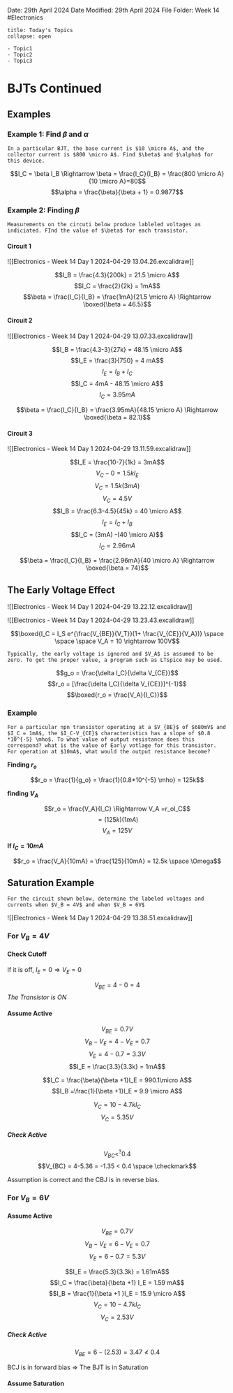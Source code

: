 Date: 29th April 2024
Date Modified: 29th April 2024
File Folder: Week 14
#Electronics

```ad-abstract
title: Today's Topics
collapse: open

- Topic1
- Topic2
- Topic3

```

# BJTs Continued

## Examples

### Example 1: Find $\beta$ and $\alpha$

```ad-question
In a particular BJT, the base current is $10 \micro A$, and the collector current is $800 \micro A$. Find $\beta$ and $\alpha$ for this device.
```

$$I_C = \beta I_B \Rightarrow \beta = \frac{I_C}{I_B} = \frac{800 \micro A}{10 \micro A}=80$$
$$\alpha = \frac{\beta}{\beta + 1} = 0.9877$$

### Example 2: Finding $\beta$

```ad-question
Measurements on the circuti below produce lableled voltages as indiciated. FInd the value of $\beta$ for each transistor.
```

#### Circuit 1
![[Electronics - Week 14 Day 1 2024-04-29 13.04.26.excalidraw]]

$$I_B = \frac{4.3}{200k} = 21.5 \micro A$$
$$I_C = \frac{2}{2k} = 1mA$$
$$\beta = \frac{I_C}{I_B} = \frac{1mA}{21.5 \micro A} \Rightarrow \boxed{\beta = 46.5}$$

#### Circuit 2

![[Electronics - Week 14 Day 1 2024-04-29 13.07.33.excalidraw]]

$$I_B = \frac{4.3-3}{27k} = 48.15 \micro A$$
$$I_E = \frac{3}{750} = 4 mA$$
$$I_E = I_B + I_C$$
$$I_C = 4mA - 48.15 \micro A$$
$$I_C = 3.95 mA$$

$$\beta = \frac{I_C}{I_B} = \frac{3.95mA}{48.15 \micro A} \Rightarrow \boxed{\beta = 82.1}$$
#### Circuit 3

![[Electronics - Week 14 Day 1 2024-04-29 13.11.59.excalidraw]]

$$I_E = \frac{10-7}{1k} = 3mA$$
$$V_C - 0 = 1.5kI_E$$
$$V_C = 1.5k(3mA)$$
$$V_C = 4.5 V$$
$$I_B = \frac{6.3-4.5}{45k} = 40 \micro A$$
$$I_E = I_C + I_B$$
$$I_C = (3mA) -(40 \micro A)$$
$$I_C = 2.96 mA$$

$$\beta = \frac{I_C}{I_B} = \frac{2.96mA}{40 \micro A} \Rightarrow \boxed{\beta = 74}$$
## The Early Voltage Effect

![[Electronics - Week 14 Day 1 2024-04-29 13.22.12.excalidraw]]

![[Electronics - Week 14 Day 1 2024-04-29 13.23.43.excalidraw]]

$$\boxed{I_C = I_S e^{\frac{V_{BE}}{V_T}}(1+ \frac{V_{CE}}{V_A})} \space \space \space V_A = 10 \rightarrow 100V$$

```ad-warning
Typically, the early voltage is ignored and $V_A$ is assumed to be zero. To get the proper value, a program such as LTspice may be used.
```

$$g_o = \frac{\delta I_C}{\delta V_{CE}}$$
$$r_o = [\frac{\delta I_C}{\delta V_{CE}}]^{-1}$$
$$\boxed{r_o = \frac{V_A}{I_C}}$$

### Example

```ad-question
For a particular npn transistor operating at a $V_{BE}$ of $680mV$ and $I_C = 1mA$, the $I_C-V_{CE}$ characteristics has a slope of $0.8 *10^{-5} \mho$. To what value of output resistance does this correspond? what is the value of Early votlage for this transistor. For operation at $10mA$, what would the output resistance become?
```

**Finding $r_o$**

$$r_o = \frac{1}{g_o} = \frac{1}{0.8*10^{-5} \mho} = 125k$$

**finding $V_A$**

$$r_o = \frac{V_A}{I_C} \Rightarrow V_A =r_oI_C$$
$$=(125k)(1mA)$$
$$V_A = 125V$$

**If $I_C = 10 mA$**

$$r_o = \frac{V_A}{10mA} = \frac{125}{10mA} = 12.5k \space \Omega$$
## Saturation Example

```ad-question
For the circuit shown below, determine the labeled voltages and currents when $V_B = 4V$ and when $V_B = 6V$
```

![[Electronics - Week 14 Day 1 2024-04-29 13.38.51.excalidraw]]

### For $V_B = 4V$
#### Check Cutoff

If it is off, $I_E = 0 \Rightarrow V_E = 0$

$$V_{BE} = 4-0 = 4$$
*The Transistor is ON*

#### Assume Active

$$V_{BE} = 0.7V$$
$$V_B -V_E = 4- V_E = 0.7$$
$$V_E = 4 - 0.7 = 3.3V$$
$$I_E = \frac{3.3}{3.3k} = 1mA$$

$$I_C = \frac{\beta}{\beta +1}I_E = 990.1\micro A$$
$$I_B =\frac{1}{\beta +1}I_E = 9.9 \micro A$$

$$V_C = 10 - 4.7kI_C$$
$$V_C = 5.35 V$$
##### Check Active
$$V_{BC} <^? 0.4$$
$$V_{BC} = 4-5.36 = -1.35 < 0.4 \space \checkmark$$

Assumption is correct and the CBJ is in reverse bias.

### For $V_B = 6V$

#### Assume Active


$$V_{BE} = 0.7V$$
$$V_B -V_E = 6- V_E = 0.7$$
$$V_E = 6 - 0.7 = 5.3V$$

$$I_E = \frac{5.3}{3.3k} = 1.61mA$$
$$I_C = \frac{\beta}{\beta +1} I_E = 1.59 mA$$
$$I_B = \frac{1}{\beta +1 }I_E = 15.9 \micro A$$
$$V_C = 10 - 4.7kI_C$$
$$V_C = 2.53 V$$
##### Check Active
$$V_{BE} = 6-(2.53) = 3.47 \not < 0.4$$

BCJ is in forward bias
$\Rightarrow$ The BJT is in Saturation

#### Assume Saturation

